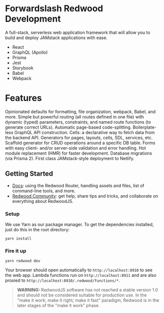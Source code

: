 # Forwardslash Redwood Development
A full-stack, serverless web application framework that will allow you to build and deploy JAMstack applications with ease.

- React
- GraphQL (Apollo)
- Prisma
- Jest
- Storybook
- Babel
- Webpack

# Features
Opinionated defaults for formatting, file organization, webpack, Babel, and more.
Simple but powerful routing (all routes defined in one file) with dynamic (typed) parameters, constraints, and named route functions (to generate correct URLs).
Automatic page-based code-splitting.
Boilerplate-less GraphQL API construction.
Cells: a declarative way to fetch data from the backend API.
Generators for pages, layouts, cells, SDL, services, etc.
Scaffold generator for CRUD operations around a specific DB table.
Forms with easy client- and/or server-side validation and error handling.
Hot module replacement (HMR) for faster development.
Database migrations (via Prisma 2).
First class JAMstack-style deployment to Netlify.

## Getting Started

- [Docs](https://redwoodjs.com/docs/introduction): using the Redwood Router, handling assets and files, list of command-line tools, and more.
- [Redwood Community](https://community.redwoodjs.com): get help, share tips and tricks, and collaborate on everything about RedwoodJS.

### Setup

We use Yarn as our package manager. To get the dependencies installed, just do this in the root directory:

```terminal
yarn install
```

### Fire it up

```terminal
yarn redwood dev
```

Your browser should open automatically to `http://localhost:8910` to see the web app. Lambda functions run on `http://localhost:8911` and are also proxied to `http://localhost:8910/.redwood/functions/*`. 

> **WARNING:** RedwoodJS software has not reached a stable version 1.0 and should not be considered suitable for production use. In the "make it work; make it right; make it fast" paradigm, Redwood is in the later stages of the "make it work" phase.